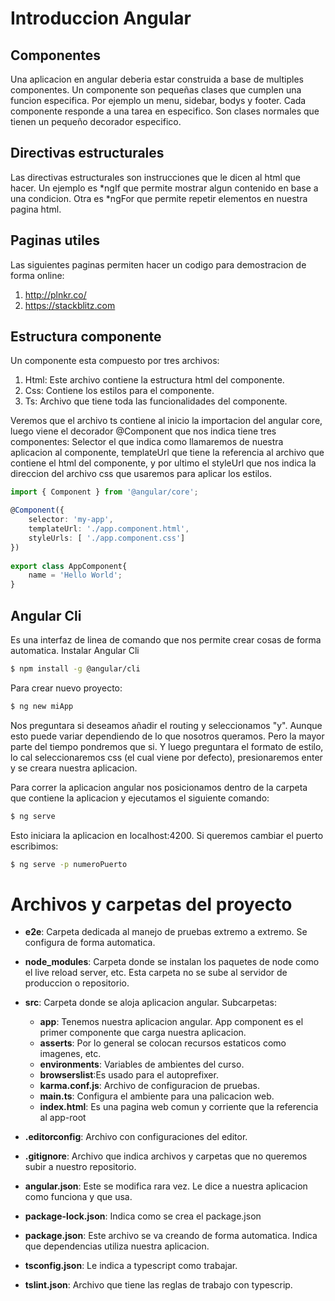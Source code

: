 # Introduccion Angular

## Componentes
Una aplicacion en angular deberia estar construida a base de multiples componentes. Un componente son pequeñas clases que cumplen una funcion especifica. Por ejemplo un menu, sidebar, bodys y footer. Cada componente responde a una tarea en especifico. Son clases normales que tienen un pequeño decorador especifico.

## Directivas estructurales

Las directivas estructurales son instrucciones que le dicen al html que hacer. Un ejemplo es *ngIf que permite mostrar algun contenido en base a una condicion. Otra es *ngFor que permite 
repetir elementos en nuestra pagina html.

## Paginas utiles
Las siguientes paginas permiten hacer un codigo para demostracion de forma online:
1. http://plnkr.co/
2. https://stackblitz.com

## Estructura componente 
Un componente esta compuesto por tres archivos:
1. Html: Este archivo contiene la estructura html del componente.
2. Css: Contiene los estilos para el componente.
3. Ts: Archivo que tiene toda las funcionalidades del componente.

Veremos que el archivo ts contiene al inicio la importacion del angular core, luego viene el decorador @Component que nos indica tiene tres componentes: Selector el que indica como llamaremos de nuestra aplicacion al componente, templateUrl que tiene la referencia al archivo que contiene el html del componente, y por ultimo el styleUrl que nos indica la direccion del archivo css que usaremos para aplicar los estilos.

```typescript
import { Component } from '@angular/core';

@Component({
    selector: 'my-app',
    templateUrl: './app.component.html',
    styleUrls: [ './app.component.css']
})
 
export class AppComponent{
    name = 'Hello World';
}
```

## Angular Cli
Es una interfaz de linea de comando que nos permite crear cosas de forma automatica.
Instalar Angular Cli 

```bash
$ npm install -g @angular/cli
```

Para crear nuevo proyecto: 

```bash
$ ng new miApp
```

Nos preguntara si deseamos añadir el routing  y seleccionamos "y". Aunque esto puede variar dependiendo de lo que nosotros queramos. Pero la mayor parte del tiempo pondremos que si.
Y luego preguntara el formato de estilo, lo cal seleccionaremos css (el cual viene por defecto), presionaremos enter y se creara nuestra aplicacion.

Para correr la aplicacion angular nos posicionamos dentro de la carpeta que contiene la aplicacion y ejecutamos el siguiente comando:

```bash
$ ng serve
```
Esto iniciara la aplicacion en localhost:4200. Si queremos cambiar el puerto escribimos:
```bash
$ ng serve -p numeroPuerto
```

# Archivos y carpetas del proyecto

- __e2e__: Carpeta dedicada al manejo de pruebas extremo a extremo. Se configura de forma automatica.
- __node_modules__: Carpeta donde se instalan los paquetes de node como el live reload server, etc. Esta carpeta no se sube al servidor de produccion o repositorio.
- __src__: Carpeta donde se aloja aplicacion angular. Subcarpetas:
    - __app__: Tenemos nuestra aplicacion angular. App component es el primer componente que carga nuestra aplicacion.
    - __asserts__: Por lo general se colocan recursos estaticos como imagenes, etc.
    - __environments__: Variables de ambientes del curso.
    - __browserslist__:Es usado para el autoprefixer.
    - __karma.conf.js__: Archivo de configuracion de pruebas.
    - __main.ts__: Configura el ambiente para una palicacion web.
    - __index.html__: Es una pagina web comun y corriente que la referencia al app-root

- __.editorconfig__: Archivo con configuraciones del editor.
- __.gitignore__: Archivo que indica archivos y carpetas que no queremos subir a nuestro repositorio.
- __angular.json__: Este se modifica rara vez. Le dice a nuestra aplicacion como funciona y que usa.
- __package-lock.json__: Indica como se crea el package.json
- __package.json__: Este archivo se va creando de forma automatica. Indica que dependencias utiliza nuestra aplicacion. 
- __tsconfig.json__: Le indica a typescript como trabajar.
- __tslint.json__: Archivo que tiene las reglas de trabajo con typescrip.


